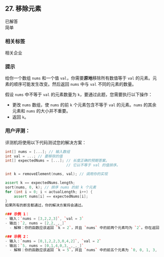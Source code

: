 ## 27. 移除元素
已解答  
简单  

### 相关标签
相关企业  

### 提示
给你一个数组 `nums` 和一个值 `val`，你需要**原地**移除所有数值等于 `val` 的元素。元素的顺序可能发生改变。然后返回 `nums` 中与 `val` 不同的元素的数量。

假设 `nums` 中不等于 `val` 的元素数量为 `k`，要通过此题，您需要执行以下操作：

- 更改 `nums` 数组，使 `nums` 的前 `k` 个元素包含不等于 `val` 的元素。`nums` 的其余元素和 `nums` 的大小并不重要。
- 返回 `k`。

### 用户评测：

评测机将使用以下代码测试您的解决方案：

```cpp
int[] nums = [...]; // 输入数组
int val = ...; // 要移除的值
int[] expectedNums = [...]; // 长度正确的预期答案。
                            // 它以不等于 val 的值排序。

int k = removeElement(nums, val); // 调用你的实现

assert k == expectedNums.length;
sort(nums, 0, k); // 排序 nums 的前 k 个元素
for (int i = 0; i < actualLength; i++) {
    assert nums[i] == expectedNums[i];
}
如果所有的断言都通过，你的解决方案将会通过。

### 示例 1：
- 输入：`nums = [3,2,2,3]`, `val = 3`
- 输出：`2, nums = [2,2,_,_]`
  - 解释：你的函数应该返回 `k = 2`，并且 `nums` 中的前两个元素均为 `2`。你在返回的 `k` 个元素之外留下了什么并不重要（因此它们并不计入评测）。

### 示例 2：
- 输入：`nums = [0,1,2,2,3,0,4,2]`, `val = 2`
- 输出：`5, nums = [0,1,4,0,3,_,_,_]`
  - 解释：你的函数应该返回 `k = 5`，并且 `nums` 中的前五个元素为 `0, 0, 1, 3, 4`。注意这五个元素可以任意顺序返回。你在返回的 `k` 个元素之外留下了什么并不重要（因此它们并不计入评测）。
